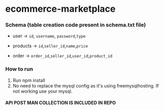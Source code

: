 # ecommerce-marketplace

### Schema (table creation code present in schema.txt file)
* user -> `id`, `username`, `password`,`type`

* products -> `id`,`seller_id`,`name`,`price`

* order -> `order_id`,`seller_id`,`user_id`,`product_id`

### How to run
1. Run npm install
2. No need to replace the mysql config as it's using freemysqlhosting. If not working use your mysql.

#### API POST MAN COLLECTION IS INCLUDED IN REPO
